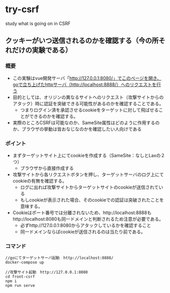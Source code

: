 # try-csrf
study what is going on in CSRF

## クッキーがいつ送信されるのかを確認する（今の所それだけの実験である）

### 概要

- この実験はvue開発サーバ「http://127.0.0.1:8080/」でこのページを開き、goで立ち上げたhttpサーバ（http://localhost:8888/）へのリクエストを行う
- 目的としては、オリジンの異なるサイトへのリクエスト（攻撃サイトからのアタック）時に認証を突破できる可能性があるのかを確認することである。
  - つまりログイン済を承認させるcookieをターゲットに対して飛ばせることができるのかを確認する。
- 実際のところCSRFは可能なのか、SameSite属性はどのように作用するのか、ブラウザの挙動は皆おなじなのかを確認したい人向けである

### ポイント

- まずターゲットサイト上にてcookieを作成する（SameSite：なしとLaxの２つ）
  - ブラウザから直接作成する
- 攻撃サイトから各リクエストボタンを押し、ターゲットサーバのログ上にてcookieの有無を確認する。
  - ログに出れば攻撃サイトからターゲットサイトのcookieが送信されている
  - もしcookieが表示された場合、そのcookieでの認証は突破されたことを意味する。
- Cookieはポート番号では分離されないため、http://localhost:8888もhttp://localhost:8080も同一ドメインと判断されるため注意が必要である。
  - 必ずhttp://127.0.0.1:8080からアタックしているかを確認すること
  - 同一ドメインならばcookieが送信されるのは当たり前である。

### コマンド

```
//goにてターゲットサーバ起動　http://localhost:8888/
docker-compose up 

//攻撃サイト起動　http://127.0.0.1:8080
cd front-csrf
npm i
npm run serve
```

